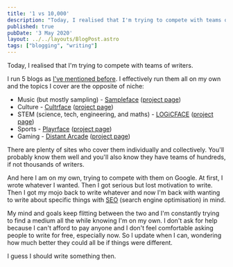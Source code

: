 ```yaml
---
title: '1 vs 10,000'
description: "Today, I realised that I'm trying to compete with teams of writers."
published: true
pubDate: '3 May 2020'
layout: ../../layouts/BlogPost.astro
tags: ["blogging", "writing"]
---
```


Today, I realised that I'm trying to compete with teams of writers.

I run 5 blogs as [I've mentioned before](/posts/blogs-and-hats/). I effectively run them all on my own and the topics I cover are the opposite of niche:

* Music (but mostly sampling) - [Sampleface](https://sampleface.co.uk/) ([project page](/projects/sampleface/))
* Culture - [Cultrface](https://cultrface.co.uk/) ([project page](/projects/cultrface/))
* STEM (science, tech, engineering, and maths) - [LOGiCFACE](https://logicface.co.uk/) ([project page](/projects/logicface/))
* Sports - [Playrface](https://playrface.co.uk/) ([project page](/projects/playrface/))
* Gaming - [Distant Arcade](https://distantarcade.co.uk/) ([project page](/projects/distantarcade/))

There are plenty of sites who cover them individually and collectively. You'll probably know them well and you'll also know they have teams of hundreds, if not thousands of writers.

And here I am on my own, trying to compete with them on Google. At first, I wrote whatever I wanted. Then I got serious but lost motivation to write. Then I got my mojo back to write whatever and now I'm back with wanting to write about specific things with [SEO](/jardim/tech/seo/) (search engine optimisation) in mind.

My mind and goals keep flitting between the two and I'm constantly trying to find a medium all the while knowing I'm on my own. I don't ask for help because I can't afford to pay anyone and I don't feel comfortable asking people to write for free, especially now. So I update when I can, wondering how much better they could all be if things were different.

I guess I should write something then.